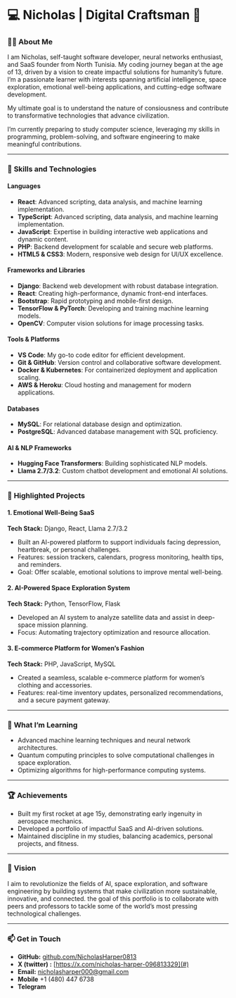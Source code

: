 # 💻 Nicholas | Digital Craftsman 🚀

### 👨‍💻 **About Me**  
I am Nicholas, self-taught software developer, neural networks enthusiast, and SaaS founder from North Tunisia. My coding journey began at the age of 13, driven by a vision to create impactful solutions for humanity’s future. I’m a passionate learner with interests spanning artificial intelligence, space exploration, emotional well-being applications, and cutting-edge software development.  

My ultimate goal is to understand the nature of consiousness and contribute to transformative technologies that advance civilization.

I’m currently preparing to study computer science, leveraging my skills in programming, problem-solving, and software engineering to make meaningful contributions.  

---

### 🌟 **Skills and Technologies**  
#### **Languages**  
- **React**: Advanced scripting, data analysis, and machine learning implementation.
- **TypeScript**: Advanced scripting, data analysis, and machine learning implementation.  
- **JavaScript**: Expertise in building interactive web applications and dynamic content.  
- **PHP**: Backend development for scalable and secure web platforms.  
- **HTML5 & CSS3**: Modern, responsive web design for UI/UX excellence.  

#### **Frameworks and Libraries**  
- **Django**: Backend web development with robust database integration.  
- **React**: Creating high-performance, dynamic front-end interfaces.  
- **Bootstrap**: Rapid prototyping and mobile-first design.  
- **TensorFlow & PyTorch**: Developing and training machine learning models.  
- **OpenCV**: Computer vision solutions for image processing tasks.  

#### **Tools & Platforms**  
- **VS Code**: My go-to code editor for efficient development.  
- **Git & GitHub**: Version control and collaborative software development.  
- **Docker & Kubernetes**: For containerized deployment and application scaling.  
- **AWS & Heroku**: Cloud hosting and management for modern applications.  

#### **Databases**  
- **MySQL**: For relational database design and optimization.  
- **PostgreSQL**: Advanced database management with SQL proficiency.  

#### **AI & NLP Frameworks**  
- **Hugging Face Transformers**: Building sophisticated NLP models.  
- **Llama 2.7/3.2**: Custom chatbot development and emotional AI solutions.  

---

### 🚀 **Highlighted Projects**  

#### **1. Emotional Well-Being SaaS**  
**Tech Stack:** Django, React, Llama 2.7/3.2  
- Built an AI-powered platform to support individuals facing depression, heartbreak, or personal challenges.  
- Features: session trackers, calendars, progress monitoring, health tips, and reminders.  
- Goal: Offer scalable, emotional solutions to improve mental well-being.  

#### **2. AI-Powered Space Exploration System**  
**Tech Stack:** Python, TensorFlow, Flask  
- Developed an AI system to analyze satellite data and assist in deep-space mission planning.  
- Focus: Automating trajectory optimization and resource allocation.  

#### **3. E-commerce Platform for Women’s Fashion**  
**Tech Stack:** PHP, JavaScript, MySQL  
- Created a seamless, scalable e-commerce platform for women’s clothing and accessories.  
- Features: real-time inventory updates, personalized recommendations, and a secure payment gateway.  

---

### 📖 **What I’m Learning**  
- Advanced machine learning techniques and neural network architectures.  
- Quantum computing principles to solve computational challenges in space exploration.  
- Optimizing algorithms for high-performance computing systems.  

---

### 🏆 **Achievements**  
- Built my first rocket at age 15y, demonstrating early ingenuity in aerospace mechanics.  
- Developed a portfolio of impactful SaaS and AI-driven solutions.  
- Maintained discipline in my studies, balancing academics, personal projects, and fitness.  

---

### 🌌 **Vision**  
I aim to revolutionize the fields of AI, space exploration, and software engineering by building systems that make civilization more sustainable, innovative, and connected. the goal of this portfolio is to collaborate with peers and professors to tackle some of the world’s most pressing technological challenges.  

---

### 📫 **Get in Touch**  
- **GitHub:** [github.com/NicholasHarper0813](#)  
- **X (twitter) :** [https://x.com/nicholas-harper-096813329](#)  
- **Email:** nicholasharper000@gmail.com
- **Mobile** +1 (480) 447 6738
- **Telegram** 
